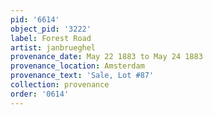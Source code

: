 ```yaml
---
pid: '6614'
object_pid: '3222'
label: Forest Road
artist: janbrueghel
provenance_date: May 22 1883 to May 24 1883
provenance_location: Amsterdam
provenance_text: 'Sale, Lot #87'
collection: provenance
order: '0614'
---
```

